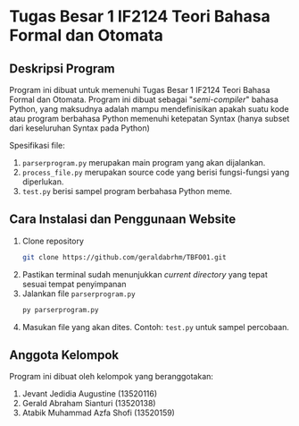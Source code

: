 # Tugas Besar 1 IF2124 Teori Bahasa Formal dan Otomata

## Deskripsi Program
Program ini dibuat untuk memenuhi Tugas Besar 1 IF2124 Teori Bahasa Formal dan Otomata. Program ini dibuat sebagai "*semi-compiler*" bahasa Python, yang maksudnya adalah mampu mendefinisikan apakah suatu kode atau program berbahasa Python memenuhi ketepatan Syntax (hanya subset dari keseluruhan Syntax pada Python)

Spesifikasi file:
1. `parserprogram.py` merupakan main program yang akan dijalankan.
2. `process_file.py` merupakan source code yang berisi fungsi-fungsi yang diperlukan.
3. `test.py` berisi sampel program berbahasa Python meme.

## Cara Instalasi dan Penggunaan Website
1. Clone repository
    ```bash
    git clone https://github.com/geraldabrhm/TBFO01.git
    ```
2. Pastikan terminal sudah menunjukkan *current directory* yang tepat sesuai tempat penyimpanan
3. Jalankan file `parserprogram.py`
    ```bash
    py parserprogram.py
    ```
4. Masukan file yang akan dites. Contoh: `test.py` untuk sampel percobaan.

## Anggota Kelompok
Program ini dibuat oleh kelompok yang beranggotakan:
1. Jevant Jedidia Augustine (13520116)
2. Gerald Abraham Sianturi (13520138)
3. Atabik Muhammad Azfa Shofi (13520159)